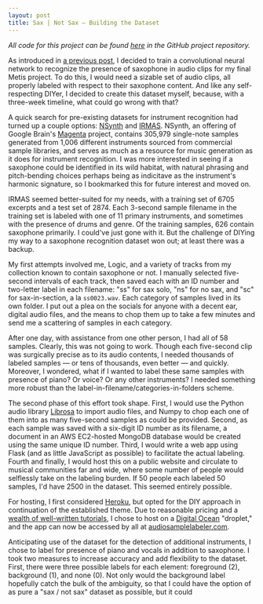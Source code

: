 ```yaml
---
layout: post
title: Sax | Not Sax — Building the Dataset
---
```

*All code for this project can be found [here](https://github.com/davidluther/Metis-Projects/tree/master/5-sax-detector) in the GitHub project repository.*

As introduced in [a previous post](https://davidluther.github.io/proj-5-teaser/), I decided to train a convolutional neural network to recognize the presence of saxophone in audio clips for my final Metis project. To do this, I would need a sizable set of audio clips, all properly labeled with respect to their saxophone content. And like any self-respecting DIYer, I decided to create this dataset myself, because, with a three-week timeline, what could go wrong with that?

A quick search for pre-existing datasets for instrument recognition had turned up a couple options: [NSynth](https://magenta.tensorflow.org/datasets/nsynth) and [IRMAS](https://www.upf.edu/web/mtg/irmas). NSynth, an offering of Google Brain's [Magenta](https://magenta.tensorflow.org/welcome-to-magenta) project, contains 305,979 single-note samples generated from 1,006 different instruments sourced from commercial sample libraries, and serves as much as a resource for music generation as it does for instrument recognition. I was more interested in seeing if a saxophone could be identified in its wild habitat, with natural phrasing and pitch-bending choices perhaps being as indicitave as the instrument's harmonic signature, so I bookmarked this for future interest and moved on.

IRMAS seemed better-suited for my needs, with a training set of 6705 excerpts and a test set of 2874. Each 3-second sample filename in the training set is labeled with one of 11 primary instruments, and sometimes with the presence of drums and genre. Of the training samples, 626 contain saxophone primarily. I could've just gone with it. But the challenge of DIYing my way to a saxophone recognition dataset won out; at least there was a backup.

My first attempts involved me, Logic, and a variety of tracks from my collection known to contain saxophone or not. I manually selected five-second intervals of each track, then saved each with an ID number and two-letter label in each filename: "ss" for sax solo, "ns" for no sax, and "sc" for sax-in-section, a la `ss0023.wav`. Each category of samples lived in its own folder. I put out a plea on the socials for anyone with a decent ear, digital audio files, and the means to chop them up to take a few minutes and send me a scattering of samples in each category.

After one day, with assistance from one other person, I had all of 58 samples. Clearly, this was not going to work. Though each five-second clip was surgically precise as to its audio contents, I needed thousands of labeled samples — or tens of thousands, even better — and quickly. Moreover, I wondered, what if I wanted to label these same samples with presence of piano? Or voice? Or any other instruments? I needed something more robust than the label-in-filename/categories-in-folders scheme.

The second phase of this effort took shape. First, I would use the Python audio library [Librosa](https://librosa.github.io/) to import audio files, and Numpy to chop each one of them into as many five-second samples as could be provided. Second, as each sample was saved with a six-digit ID number as its filename, a document in an AWS EC2-hosted MongoDB database would be created using the same unique ID number. Third, I would write a web app using Flask (and as little JavaScript as possible) to facilitate the actual labeling. Fourth and finally, I would host this on a public website and circulate to musical communities far and wide, where some number of people would selflessly take on the labeling burden. If 50 people each labeled 50 samples, I'd have 2500 in the dataset. This seemed entirely possible.

For hosting, I first considered [Heroku](https://www.heroku.com/), but opted for the DIY approach in continuation of the established theme. Due to reasonable pricing and a [wealth of well-written tutorials](https://www.digitalocean.com/community/tutorials), I chose to host on a [Digital Ocean](https://www.digitalocean.com/community/tutorials) "droplet," and the app can now be accessed by all at [audiosamplelabeler.com](http://audiosamplelabeler.com). 

Anticipating use of the dataset for the detection of additional instruments, I chose to label for presence of piano and vocals in addition to saxophone. I took two measures to increase accuracy and add flexibility to the dataset. First, there were three possible labels for each element: foreground (2), background (1), and none (0). Not only would the background label hopefully catch the bulk of the ambiguity, so that I could have the option of as pure a "sax / not sax" dataset as possible, but it could 
